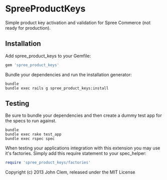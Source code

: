 SpreeProductKeys
================

Simple product key activation and validation for Spree Commerce (not ready for production).

Installation
------------

Add spree_product_keys to your Gemfile:

```ruby
gem 'spree_product_keys'
```

Bundle your dependencies and run the installation generator:

```shell
bundle
bundle exec rails g spree_product_keys:install
```

Testing
-------

Be sure to bundle your dependencies and then create a dummy test app for the specs to run against.

```shell
bundle
bundle exec rake test_app
bundle exec rspec spec
```

When testing your applications integration with this extension you may use it's factories.
Simply add this require statement to your spec_helper:

```ruby
require 'spree_product_keys/factories'
```

Copyright (c) 2013 John Clem, released under the MIT License
